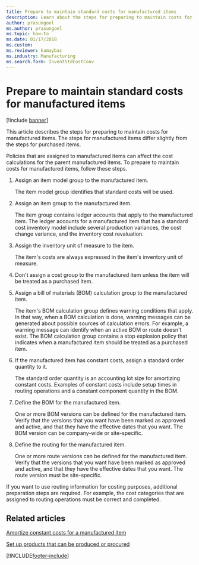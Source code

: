 ```yaml
---
title: Prepare to maintain standard costs for manufactured items
description: Learn about the steps for preparing to maintain costs for manufactured items, including a step-by-step process for preparing to maintain costs. 
author: prasungoel
ms.author: prasungoel
ms.topic: how-to
ms.date: 01/17/2018
ms.custom:
ms.reviewer: kamaybac 
ms.industry: Manufacturing 
ms.search.form: InventStdCostConv 
---
```



# Prepare to maintain standard costs for manufactured items

[!include [banner](../includes/banner.md)]

This article describes the steps for preparing to maintain costs for manufactured items. The steps for manufactured items differ slightly from the steps for purchased items.

Policies that are assigned to manufactured items can affect the cost calculations for the parent manufactured items. To prepare to maintain costs for manufactured items, follow these steps.

1. Assign an item model group to the manufactured item. 

   The item model group identifies that standard costs will be used.

2. Assign an item group to the manufactured item. 

   The item group contains ledger accounts that apply to the manufactured item. The ledger accounts for a manufactured item that has a standard cost inventory model include several production variances, the cost change variance, and the inventory cost revaluation.

3. Assign the inventory unit of measure to the item. 

   The item's costs are always expressed in the item's inventory unit of measure.

4. Don't assign a cost group to the manufactured item unless the item will be treated as a purchased item.

5. Assign a bill of materials (BOM) calculation group to the manufactured item. 

   The item's BOM calculation group defines warning conditions that apply. In that way, when a BOM calculation is done, warning messages can be generated about possible sources of calculation errors. For example, a warning message can identify when an active BOM or route doesn't exist. The BOM calculation group contains a stop explosion policy that indicates when a manufactured item should be treated as a purchased item.

6. If the manufactured item has constant costs, assign a standard order quantity to it. 

   The standard order quantity is an accounting lot size for amortizing constant costs. Examples of constant costs include setup times in routing operations and a constant component quantity in the BOM.

7. Define the BOM for the manufactured item. 

   One or more BOM versions can be defined for the manufactured item. Verify that the versions that you want have been marked as approved and active, and that they have the effective dates that you want. The BOM version can be company-wide or site-specific.

8. Define the routing for the manufactured item. 

   One or more route versions can be defined for the manufactured item. Verify that the versions that you want have been marked as approved and active, and that they have the effective dates that you want. The route version must be site-specific.

If you want to use routing information for costing purposes, additional preparation steps are required. For example, the cost categories that are assigned to routing operations must be correct and completed.

## Related articles

[Amortize constant costs for a manufactured item](amortize-constant-costs-manufactured-item.md)

[Set up products that can be produced or procured](manufactured-items-treated-as-purchased-items.md)



[!INCLUDE[footer-include](../../includes/footer-banner.md)]
